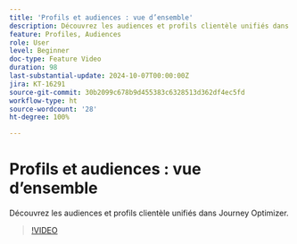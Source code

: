 ```yaml
---
title: 'Profils et audiences : vue d’ensemble'
description: Découvrez les audiences et profils clientèle unifiés dans Journey Optimizer.
feature: Profiles, Audiences
role: User
level: Beginner
doc-type: Feature Video
duration: 98
last-substantial-update: 2024-10-07T00:00:00Z
jira: KT-16291
source-git-commit: 30b2099c678b9d455383c6328513d362df4ec5fd
workflow-type: ht
source-wordcount: '28'
ht-degree: 100%

---
```



# Profils et audiences : vue d’ensemble

Découvrez les audiences et profils clientèle unifiés dans Journey Optimizer.

>[!VIDEO](https://video.tv.adobe.com/v/3432671/?learn=on)
